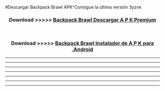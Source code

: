 #Descargar Backpack Brawl  APK^Consigue la última versión 3yzve



<div align="center">
<h3>Download >>>>> <a href="https://es-sites.web.app/?es= Backpack Brawl ">Backpack Brawl  Descargar A P K Premium</a></h3><br>

<h3>Download >>>>> <a href="https://es-sites.web.app/?es= Backpack Brawl ">Backpack Brawl  Instalador de A P K para .Android</a></h3>
</div>


----------------------------------------------------------

----------------------------------------------------------

----------------------------------------------------------

----------------------------------------------------------

----------------------------------------------------------

----------------------------------------------------------

----------------------------------------------------------


